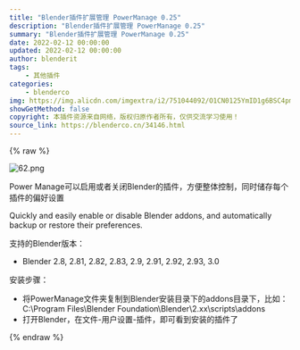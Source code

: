 ```yaml
---
title: "Blender插件扩展管理 PowerManage 0.25"
description: "Blender插件扩展管理 PowerManage 0.25"
summary: "Blender插件扩展管理 PowerManage 0.25"
date: 2022-02-12 00:00:00
updated: 2022-02-12 00:00:00
author: blenderit
tags: 
    - 其他插件
categories:
    - blenderco
img: https://img.alicdn.com/imgextra/i2/751044092/O1CN0125YmID1g6BSC4pmYK_!!751044092.png
showGetMethod: false
copyright: 本插件资源来自网络，版权归原作者所有，仅供交流学习使用！
source_link: https://blenderco.cn/34146.html
---
```


{% raw %}
<p><img class="aligncenter" src="https://img.alicdn.com/imgextra/i2/751044092/O1CN0125YmID1g6BSC4pmYK_!!751044092.png" alt="62.png"></p><p>Power Manage可以启用或者关闭Blender的插件，方便整体控制，同时储存每个插件的偏好设置</p><p>Quickly and easily enable or disable Blender addons, and automatically backup or restore their preferences.</p><p>支持的Blender版本：</p><ul>
<li>Blender 2.8, 2.81, 2.82, 2.83, 2.9, 2.91, 2.92, 2.93, 3.0</li>
</ul><p>安装步骤：</p><ul>
<li>将PowerManage文件夹复制到Blender安装目录下的addons目录下，比如：C:\Program Files\Blender Foundation\Blender\2.xx\scripts\addons</li>
<li>打开Blender，在文件-用户设置-插件，即可看到安装的插件了</li>
</ul>
<div style="display: none">blenderco</div>
{% endraw %}